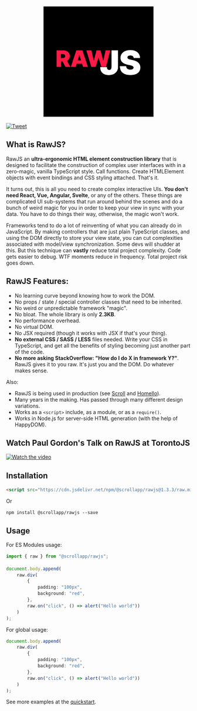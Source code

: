 <p align="center">
	<img src="readme-poster.png" alt="RawJS Poster Image" width="300">
</p>

[![Tweet](https://img.shields.io/twitter/url/http/shields.io.svg?style=social)](https://twitter.com/intent/tweet?text=Is%20React%20too%20complicated%3F%20Give%20Raw.js%20a%20go.&url=https://github.com/scrollapp/rawjs)

## What is RawJS?

RawJS an **ultra-ergonomic HTML element construction library** that is designed to facilitate the construction of complex user interfaces with in a zero-magic, vanilla TypeScript style. Call functions. Create HTMLElement objects with event bindings and CSS styling attached. That's it.

It turns out, this is all you need to create complex interactive UIs. **You don't need React, Vue, Angular, Svelte**, or any of the others. These things are complicated UI sub-systems that run around behind the scenes and do a bunch of weird magic for you in order to keep your view in sync with your data. You have to do things their way, otherwise, the magic won't work.

Frameworks tend to do a lot of reinventing of what you can already do in JavaScript. By making controllers that are just plain TypeScript classes, and using the DOM directly to store your view state, you can cut complexities associated with model/view synchronization. Some devs will shudder at this. But this technique can **vastly** reduce total project complexity. Code gets easier to debug. WTF moments reduce in frequency. Total project risk goes down.

## RawJS Features:

- No learning curve beyond knowing how to work the DOM.
- No props / state / special controller classes that need to be inherited.
- No weird or unpredictable framework "magic".
- No bloat. The whole library is only **2.3KB**.
- No performance overhead.
- No virtual DOM.
- No JSX required (though it works with JSX if that's your thing).
- **No external CSS / SASS / LESS** files needed. Write your CSS in TypeScript, and get all the benefits of styling becoming just another part of the code.
- **No more asking StackOverflow: "How do I do X in framework Y?"**. RawJS gives it to you raw. It's just you and the DOM. Do whatever makes sense.

Also:

- RawJS is being used in production (see [Scroll](https://scrollapp.org/) and [Homello](https://www.homello.io)).
- Many years in the making. Has passed through many different design variations.
- Works as a `<script>` include, as a module, or as a `require()`.
- Works in Node.js for server-side HTML generation (with the help of HappyDOM).

## Watch Paul Gordon's Talk on RawJS at TorontoJS

[![Watch the video](https://img.youtube.com/vi/nsXjS5J-6CM/hqdefault.jpg)](https://www.youtube.com/embed/nsXjS5J-6CM)

## Installation

```html
<script src="https://cdn.jsdelivr.net/npm/@scrollapp/rawjs@1.3.3/raw.min.js"></script>
```
Or
```
npm install @scrollapp/rawjs --save
```

## Usage

For ES Modules usage:
```typescript
import { raw } from "@scrollapp/rawjs";

document.body.append(
	raw.div(
		{
			padding: "100px",
			background: "red",
		},
		raw.on("click", () => alert("Hello world"))
	)
);
```

For global usage:
```typescript
document.body.append(
	raw.div(
		{
			padding: "100px",
			background: "red",
		},
		raw.on("click", () => alert("Hello world"))
	)
);
```

See more examples at the [quickstart](quickstart.md).


